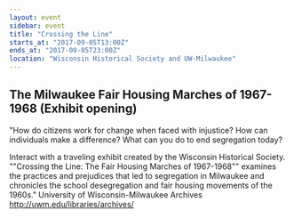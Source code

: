 ```yaml
---
layout: event
sidebar: event
title: "Crossing the Line"
starts_at: "2017-09-05T13:00Z"
ends_at: "2017-09-05T23:00Z"
location: "Wisconsin Historical Society and UW-Milwaukee"
---
```


## The Milwaukee Fair Housing Marches of 1967-1968 (Exhibit opening)

"How do citizens work for change when faced with injustice? How can individuals make a difference? What can you do to end segregation today?

Interact with a traveling exhibit created by the Wisconsin Historical Society. ""Crossing the Line: The Fair Housing Marches of 1967-1968"" examines the practices and prejudices that led to segregation in Milwaukee and chronicles the school desegregation and fair housing movements of the 1960s."        University of Wisconsin-Milwaukee Archives http://uwm.edu/libraries/archives/
